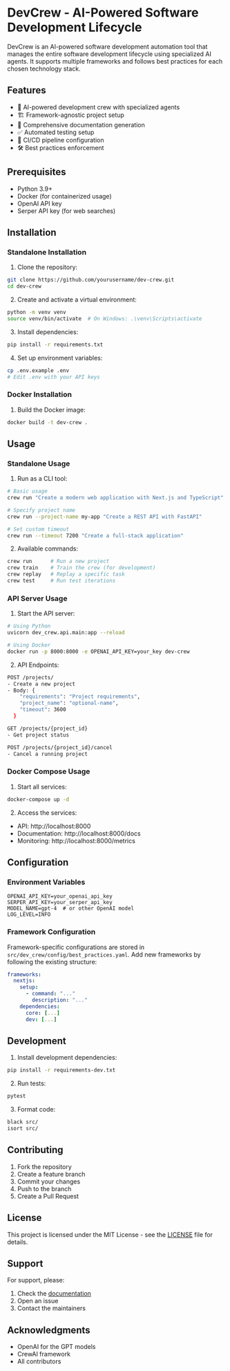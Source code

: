 # DevCrew - AI-Powered Software Development Lifecycle

DevCrew is an AI-powered software development automation tool that manages the entire software development lifecycle using specialized AI agents. It supports multiple frameworks and follows best practices for each chosen technology stack.

## Features

- 🤖 AI-powered development crew with specialized agents
- 🏗️ Framework-agnostic project setup
- 📝 Comprehensive documentation generation
- ✅ Automated testing setup
- 🔄 CI/CD pipeline configuration
- 🛠️ Best practices enforcement

## Prerequisites

- Python 3.9+
- Docker (for containerized usage)
- OpenAI API key
- Serper API key (for web searches)

## Installation

### Standalone Installation

1. Clone the repository:

```bash
git clone https://github.com/yourusername/dev-crew.git
cd dev-crew
```

2. Create and activate a virtual environment:

```bash
python -m venv venv
source venv/bin/activate  # On Windows: .\venv\Scripts\activate
```

3. Install dependencies:

```bash
pip install -r requirements.txt
```

4. Set up environment variables:

```bash
cp .env.example .env
# Edit .env with your API keys
```

### Docker Installation

1. Build the Docker image:

```bash
docker build -t dev-crew .
```

## Usage

### Standalone Usage

1. Run as a CLI tool:

```bash
# Basic usage
crew run "Create a modern web application with Next.js and TypeScript"

# Specify project name
crew run --project-name my-app "Create a REST API with FastAPI"

# Set custom timeout
crew run --timeout 7200 "Create a full-stack application"
```

2. Available commands:

```bash
crew run      # Run a new project
crew train    # Train the crew (for development)
crew replay   # Replay a specific task
crew test     # Run test iterations
```

### API Server Usage

1. Start the API server:

```bash
# Using Python
uvicorn dev_crew.api.main:app --reload

# Using Docker
docker run -p 8000:8000 -e OPENAI_API_KEY=your_key dev-crew
```

2. API Endpoints:

```bash
POST /projects/
- Create a new project
- Body: {
    "requirements": "Project requirements",
    "project_name": "optional-name",
    "timeout": 3600
  }

GET /projects/{project_id}
- Get project status

POST /projects/{project_id}/cancel
- Cancel a running project
```

### Docker Compose Usage

1. Start all services:

```bash
docker-compose up -d
```

2. Access the services:

- API: http://localhost:8000
- Documentation: http://localhost:8000/docs
- Monitoring: http://localhost:8000/metrics

## Configuration

### Environment Variables

```env
OPENAI_API_KEY=your_openai_api_key
SERPER_API_KEY=your_serper_api_key
MODEL_NAME=gpt-4  # or other OpenAI model
LOG_LEVEL=INFO
```

### Framework Configuration

Framework-specific configurations are stored in `src/dev_crew/config/best_practices.yaml`. Add new frameworks by following the existing structure:

```yaml
frameworks:
  nextjs:
    setup:
      - command: "..."
        description: "..."
    dependencies:
      core: [...]
      dev: [...]
```

## Development

1. Install development dependencies:

```bash
pip install -r requirements-dev.txt
```

2. Run tests:

```bash
pytest
```

3. Format code:

```bash
black src/
isort src/
```

## Contributing

1. Fork the repository
2. Create a feature branch
3. Commit your changes
4. Push to the branch
5. Create a Pull Request

## License

This project is licensed under the MIT License - see the [LICENSE](LICENSE) file for details.

## Support

For support, please:

1. Check the [documentation](docs/)
2. Open an issue
3. Contact the maintainers

## Acknowledgments

- OpenAI for the GPT models
- CrewAI framework
- All contributors
